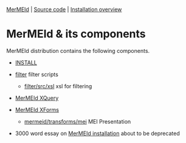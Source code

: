 
[MerMEId](../README.md) | [Source code](./README.md) | [Installation overview ](INSTALL.md)

MerMEId & its components
==============================

MerMEId distribution contains the following components.
 
* [INSTALL](INSTALL.md)   
* [filter](./filter/README.md) filter scripts
  - [filter/src/xsl](filter/src/xsl/) xsl for filtering 
* [MerMEId XQuery](./xqueries/README.md)
* [MerMEId XForms](./mermeid/README.md)
  - [mermeid/transforms/mei](mermeid/transforms/mei) MEI Presentation

* 3000 word essay on [MerMEId installation](https://rawgit.com/Det-Kongelige-Bibliotek/MerMEId/master/trunk/mermeid/INSTALL.html) about to be deprecated
